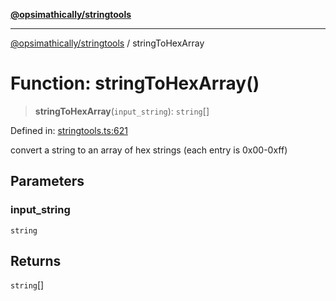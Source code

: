 [**@opsimathically/stringtools**](../README.md)

***

[@opsimathically/stringtools](../README.md) / stringToHexArray

# Function: stringToHexArray()

> **stringToHexArray**(`input_string`): `string`[]

Defined in: [stringtools.ts:621](https://github.com/opsimathically/stringtools/blob/a71c4a4bafeb9dfe8d84210a769466b0dab5abbf/src/stringtools.ts#L621)

convert a string to an array of hex strings (each entry is 0x00-0xff)

## Parameters

### input\_string

`string`

## Returns

`string`[]
